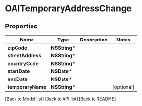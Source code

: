# OAITemporaryAddressChange

## Properties
Name | Type | Description | Notes
------------ | ------------- | ------------- | -------------
**zipCode** | **NSString*** |  | 
**streetAddress** | **NSString*** |  | 
**countryCode** | **NSString*** |  | 
**startDate** | **NSDate*** |  | 
**endDate** | **NSDate*** |  | 
**temporaryName** | **NSString*** |  | [optional] 

[[Back to Model list]](../README.md#documentation-for-models) [[Back to API list]](../README.md#documentation-for-api-endpoints) [[Back to README]](../README.md)


